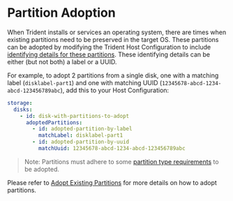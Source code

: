 
# Partition Adoption

When Trident installs or services an operating system, there are times when
existing partitions need to be preserved in the target OS. These partitions
can be adopted by modifying the Trident Host Configuration to include
[identifying details for these partitions](../Reference/Host-Configuration/API-Reference/AdoptedPartition.md).
These identifying details can be either (but not both) a label or a UUID.

For example, to adopt 2 partitions from a single disk, one with a matching
label (`disklabel-part1`) and one with matching UUID
(`12345678-abcd-1234-abcd-123456789abc`), add this to your Host
Configuration:

``` yaml
storage:
  disks:
    - id: disk-with-partitions-to-adopt
      adoptedPartitions:
        - id: adopted-partition-by-label
          matchLabel: disklabel-part1
        - id: adopted-partition-by-uuid
          matchUuid: 12345678-abcd-1234-abcd-123456789abc
```

> Note: Partitions must adhere to some
> [partition type requirements](../Reference/Host-Configuration/Storage-Rules.md)
> to be adopted.

Please refer to [Adopt Existing Partitions](../How-To-Guides/Adopt-Existing-Partitions.md)
for more details on how to adopt partitions.
